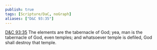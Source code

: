 ```yaml
---
publish: true
tags: [Scripture/DaC, noGraph]
aliases: ["D&C 93:35"]
---
```

[D&C 93:35](https://churchofjesuschrist.org/study/scriptures/dc-testament/dc/93?lang=eng&id=p35#p35) The elements are the tabernacle of God; yea, man is the tabernacle of God, even temples; and whatsoever temple is defiled, God shall destroy that temple.
